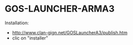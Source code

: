 # GOS-LAUNCHER-ARMA3

Installation:
- http://www.clan-gign.net/GOSLauncherA3/publish.htm
- clic on "installer"

